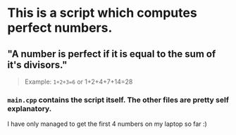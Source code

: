# This is a script which computes perfect numbers.

## "A number is perfect if it is equal to the sum of it's divisors."
> Example: `1+2+3=6` or 1+2+4+7+14=28

### `main.cpp` contains the script itself. The other files are pretty self explanatory.

I have only managed to get the first 4 numbers on my laptop so far :)

